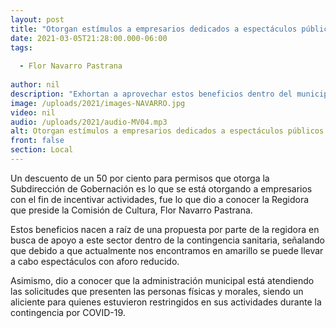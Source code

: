 ```yaml
---
layout: post
title: "Otorgan estímulos a empresarios dedicados a espectáculos públicos"
date: 2021-03-05T21:28:00.000-06:00
tags:
  
  - Flor Navarro Pastrana
  
author: nil
description: "Exhortan a aprovechar estos beneficios dentro del municipio."
image: /uploads/2021/images-NAVARRO.jpg
video: nil
audio: /uploads/2021/audio-MV04.mp3
alt: Otorgan estímulos a empresarios dedicados a espectáculos públicos
front: false
section: Local
---
```


Un descuento de un 50 por ciento para permisos que otorga la Subdirección de Gobernación es lo que se está otorgando a empresarios con el fin de incentivar actividades, fue lo que dio a conocer la Regidora que preside la Comisión de Cultura, Flor Navarro Pastrana.

Estos beneficios nacen a raíz de una propuesta por parte de la regidora en busca de apoyo a este sector dentro de la contingencia sanitaria, señalando que debido a que actualmente nos encontramos en amarillo se puede llevar a cabo espectáculos con aforo reducido.

Asimismo, dio a conocer que la administración municipal está atendiendo las solicitudes que presenten las personas físicas y morales, siendo un aliciente para quienes estuvieron restringidos en sus actividades durante la contingencia por COVID-19.